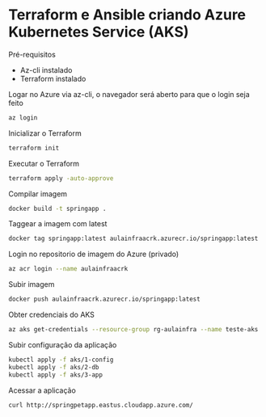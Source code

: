 # Terraform e Ansible criando Azure Kubernetes Service (AKS)

Pré-requisitos
- Az-cli instalado
- Terraform instalado

Logar no Azure via az-cli, o navegador será aberto para que o login seja feito
````sh
az login
````

Inicializar o Terraform
````sh
terraform init
````

Executar o Terraform
````sh
terraform apply -auto-approve
````

Compilar imagem
````sh
docker build -t springapp .
````

Taggear a imagem com latest
````sh
docker tag springapp:latest aulainfraacrk.azurecr.io/springapp:latest
````

Login no repositorio de imagem do Azure (privado)
````sh
az acr login --name aulainfraacrk
````

Subir imagem
````sh
docker push aulainfraacrk.azurecr.io/springapp:latest
````

Obter credenciais do AKS
````sh
az aks get-credentials --resource-group rg-aulainfra --name teste-aks
````

Subir configuração da aplicação
````sh
kubectl apply -f aks/1-config
kubectl apply -f aks/2-db
kubectl apply -f aks/3-app
````

Acessar a aplicação
````sh
curl http://springpetapp.eastus.cloudapp.azure.com/
````
